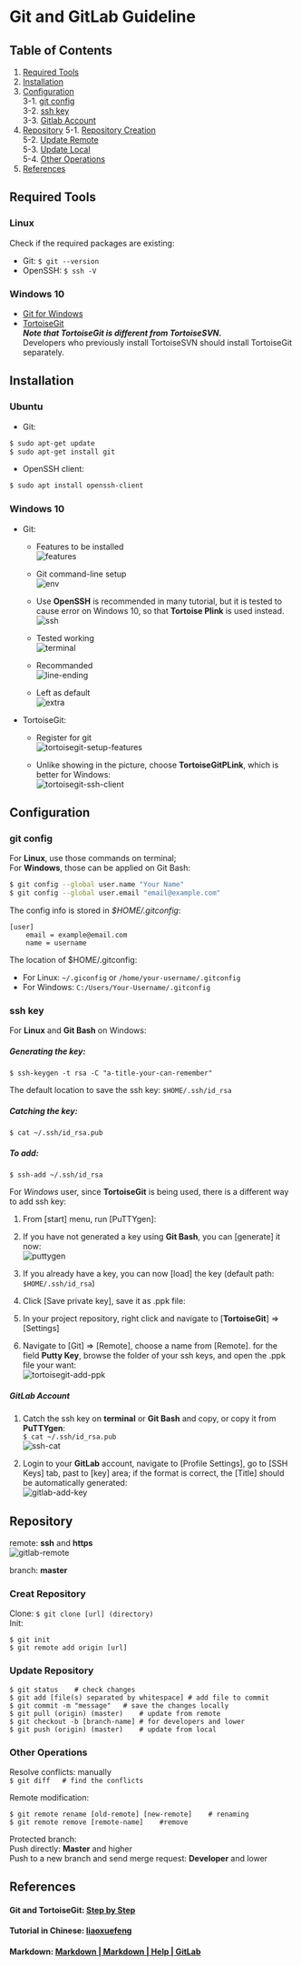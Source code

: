 # Git and GitLab Guideline  
## Table of Contents
1. [Required Tools](#required-tools)  
2. [Installation](#installation)  
3. [Configuration](#configuration)  
    3-1. [git config](#git-config)  
    3-2. [ssh key](#ssh-key)  
    3-3. [Gitlab Account](#gitlab-account)  
4. [Repository](#repository) 
    5-1. [Repository Creation](#repository-creation)  
    5-2. [Update Remote](#update-remote)  
    5-3. [Update Local](#update-local)  
    5-4. [Other Operations](#other-operations)  
5. [References](#references)  


## Required Tools
### Linux
Check if the required packages are existing:

- Git: `$ git --version`  
- OpenSSH: `$ ssh -V`

### Windows 10
- [Git for Windows](https://git-scm.com/download/win)
- [TortoiseGit](https://tortoisegit.org/download/)  
    ***Note that __TortoiseGit__ is different from __TortoiseSVN__.***  
    Developers who previously install TortoiseSVN should install TortoiseGit separately.

## Installation
### Ubuntu
- Git:  
``` sh
$ sudo apt-get update
$ sudo apt-get install git
```
- OpenSSH client:  
``` sh
$ sudo apt install openssh-client
```

### Windows 10
- Git:  
    -  Features to be installed  
    ![features](Images/git-setup-features.jpg)  
  
    - Git command-line setup  
    ![env](Images/git-setup-env.jpg)  
  
    - Use __OpenSSH__ is recommended in many tutorial, but it is tested to cause error on Windows 10, so that __Tortoise Plink__ is used instead.  
    ![ssh](Images/git-setup-ssh.jpg)  
  
    - Tested working  
    ![terminal](Images/git-setup-terminal.jpg)  
  
    - Recommanded  
    ![line-ending](Images/git-setup-line-ending.jpg)  
  
    - Left as default  
    ![extra](Images/git-setup-extra.jpg)  

- TortoiseGit:
    - Register for git   
    ![tortoisegit-setup-features](Images/tortoisegit-setup-features.jpg)  
  
    - Unlike showing in the picture, choose __TortoiseGitPLink__, which is better for Windows:  
    ![tortoisegit-ssh-client](Images/tortoisegit-ssh-client.jpg)  
  
## Configuration
### git config  
For __Linux__, use those commands on terminal;  
For __Windows__, those can be applied on Git Bash:
``` sh
$ git config --global user.name "Your Name"
$ git config --global user.email "email@example.com"
```
The config info is stored in _$HOME/.gitconfig_:  
```
[user]
	email = example@email.com
	name = username
```
The location of $HOME/.gitconfig:  
- For Linux: ```~/.giconfig``` or ```/home/your-username/.gitconfig```
- For Windows: ```C:/Users/Your-Username/.gitconfig```  
  
### ssh key  
For __Linux__ and __Git Bash__ on Windows:  
##### Generating the key:  
```$ ssh-keygen -t rsa -C "a-title-your-can-remember"```  
  
The default location to save the ssh key: ```$HOME/.ssh/id_rsa```  
  
##### Catching the key:  
```$ cat ~/.ssh/id_rsa.pub```  
  
##### To add:  
```$ ssh-add ~/.ssh/id_rsa```  
  
For *Windows* user, since __TortoiseGit__ is being used, there is a different way to add ssh key:  
  
1. From [start] menu, run [PuTTYgen]:    
  
2. If you have not generated a key using __Git Bash__, you can [generate] it now:  
![puttygen](Images/puttygen.jpg)  
  
3. If you already have a key, you can now [load] the key (default path: ```$HOME/.ssh/id_rsa```)  
  
4. Click [Save private key], save it as .ppk file:  
  
5. In your project repository, right click and navigate to  [__TortoiseGit__] => [Settings]   
  
6. Navigate to [Git] => [Remote], choose a name from [Remote]. for the field __Putty Key__, browse the folder of your ssh keys, and open the .ppk file your want:  
![tortoisegit-add-ppk](Images/tortoisegit-add-ppk.jpg)  
    
##### GitLab Account  
1. Catch the ssh key on __terminal__ or __Git Bash__ and copy, or copy it from __PuTTYgen__:  
```$ cat ~/.ssh/id_rsa.pub```  
![ssh-cat](Images/ssh-cat.jpg)  
  
2. Login to your __GitLab__ account, navigate to [Profile Settings], go to [SSH Keys] tab, past to [key] area; if the format is correct, the [Title] should be automatically generated:  
![gitlab-add-key](Images/gitlab-add-key.jpg)  

## Repository  
remote: __ssh__ and __https__  
![gitlab-remote](Images/gitlab-remote.jpg)  
  
branch: __master__  
  
### Creat Repository  
Clone: ```$ git clone [url] (directory)```  
Init:  
```
$ git init
$ git remote add origin [url]
```  
### Update Repository  
```
$ git status    # check changes
$ git add [file(s) separated by whitespace] # add file to commit
$ git commit -m "message"   # save the changes locally
$ git pull (origin) (master)    # update from remote
$ git checkout -b [branch-name] # for developers and lower
$ git push (origin) (master)    # update from local
```  
### Other Operations  
Resolve conflicts: manually  
```$ git diff   # find the conflicts```
  
Remote modification:  
```
$ git remote rename [old-remote] [new-remote]    # renaming
$ git remote remove [remote-name]    #remove
```  
  
Protected branch:  
Push directly: __Master__ and higher  
Push to a new branch and send merge request: __Developer__ and lower  
  
## References  
#### Git and TortoiseGit: [Step by Step](http://guganeshan.com/blog/setting-up-git-and-tortoisegit-with-bitbucket-step-by-step.html)  
#### Tutorial in Chinese: [liaoxuefeng](http://www.liaoxuefeng.com/wiki/0013739516305929606dd18361248578c67b8067c8c017b000)  
#### Markdown: [Markdown | Markdown | Help | GitLab](https://blue.cse.buffalo.edu/gitlab/help/markdown/markdown.md)  

